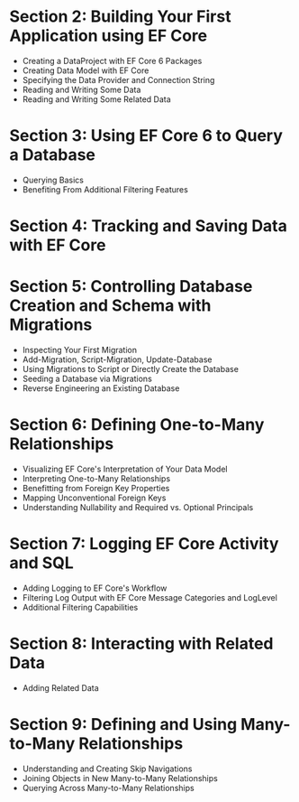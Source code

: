# Section 2: Building Your First Application using EF Core
* Creating a DataProject with EF Core 6 Packages
* Creating Data Model with EF Core
* Specifying the Data Provider and Connection String
* Reading and Writing Some Data
* Reading and Writing Some Related Data
# Section 3: Using EF Core 6 to Query a Database
* Querying Basics
* Benefiting From Additional Filtering Features
# Section 4: Tracking and Saving Data with EF Core

# Section 5: Controlling Database Creation and Schema with Migrations
* Inspecting Your First Migration
* Add-Migration, Script-Migration, Update-Database
* Using Migrations to Script or Directly Create the Database
* Seeding a Database via Migrations
* Reverse Engineering an Existing Database
# Section 6: Defining One-to-Many Relationships
* Visualizing EF Core's Interpretation of Your Data Model
* Interpreting One-to-Many Relationships
* Benefitting from Foreign Key Properties
* Mapping Unconventional Foreign Keys
* Understanding Nullability and Required vs. Optional Principals
# Section 7: Logging EF Core Activity and SQL
* Adding Logging to EF Core's Workflow
* Filtering Log Output with EF Core Message Categories and LogLevel
* Additional Filtering Capabilities 
# Section 8: Interacting with Related Data
* Adding Related Data
# Section 9: Defining and Using Many-to-Many Relationships
* Understanding and Creating Skip Navigations
* Joining Objects in New Many-to-Many Relationships
* Querying Across Many-to-Many Relationships